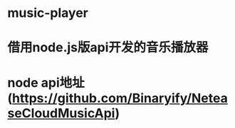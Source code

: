 # music-player
# 借用node.js版api开发的音乐播放器
# node api地址(https://github.com/Binaryify/NeteaseCloudMusicApi)
